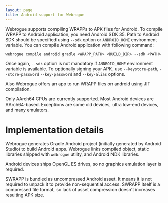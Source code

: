 ```yaml
---
layout: page
title: Android support for Webrogue
---
```


Webrogue supports compiling WRAPPs to APK files for Android.
To compile WRAPP to Android application, you need Android SDK 35.
Path to Android SDK should be specified using `--sdk` option or `ANDROID_HOME` environment variable.
You can compile Android application with following command:

```webrogue compile android gradle <WRAPP_PATH> <BUILD_DIR> --sdk <PATH>```

Once again, `--sdk` option is not mandatory if `ANDROID_HOME` environment variable is available.
To optionally signing your APK, use `--keystore-path`, `--store-password` `--key-password` and `--key-alias` options.

Also Webrogue offers an app to run WRAPP files on android using JIT compilation.

Only AArch64 CPUs are currently supported.
Most Android devices are AArch64-based.
Exceptions are some old devices, ultra low-end devices, and many emulators.

# Implementation details
Webrogue generates Gradle Android project (initially generated by Android Studio) to build Android apps.
Webrogue links compiled object, static libraries shipped with `webrogue` utility, and Android NDK libraries.

Android devices ships OpenGL ES drives, so no graphics emulation layer is required.

SWRAPP is bundled as uncompressed Android asset.
It means it is not required to unpack it to provide non-sequential access.
SWRAPP itself is a compressed file format, so lack of asset compression doesn't increases resulting APK size.
